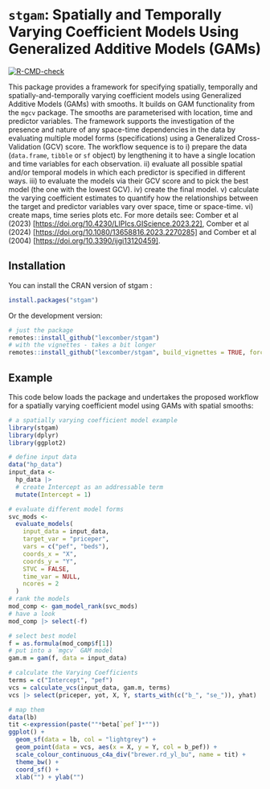 

# `stgam`: Spatially and Temporally Varying Coefficient Models Using Generalized Additive Models (GAMs)

<!-- badges: start -->
[![R-CMD-check](https://github.com/lexcomber/stgam/actions/workflows/R-CMD-check.yaml/badge.svg)](https://github.com/lexcomber/stgam/actions/workflows/R-CMD-check.yaml)
<!-- badges: end -->

This package provides a framework for specifying spatially, temporally and spatially-and-temporally varying coefficient models using Generalized Additive Models (GAMs) with smooths. It builds on GAM functionality from the `mgcv` package. The smooths are parameterised with location, time and predictor variables. The framework supports the investigation of the presence and nature of any space-time dependencies in the data by evaluating multiple model forms (specifications) using a Generalized Cross-Validation (GCV) score. The workflow sequence is to i) prepare the data (`data.frame`, `tibble` or `sf` object) by lengthening it to have a single location and time variables for each observation. ii) evaluate all possible spatial and/or temporal models in which each predictor is specified in different ways. iii) to evaluate the models via their GCV score and to pick the best model (the one with the lowest GCV). iv) create the final model. v) calculate the varying coefficient estimates to quantify how the relationships between the target and predictor variables vary over space, time or space-time. vi) create maps, time series plots etc. For more details see: Comber et al (2023) [https://doi.org/10.4230/LIPIcs.GIScience.2023.22], Comber et al (2024) [https://doi.org/10.1080/13658816.2023.2270285]  and Comber et al (2004) [https://doi.org/10.3390/ijgi13120459].


## Installation

You can install the CRAN version of stgam :
``` r
install.packages("stgam")
```
Or the development version:
``` r
# just the package
remotes::install_github("lexcomber/stgam")
# with the vignettes - takes a bit longer
remotes::install_github("lexcomber/stgam", build_vignettes = TRUE, force = T)
```

## Example

This code below loads the package and undertakes the proposed workflow for a spatially varying coefficient model using GAMs with spatial smooths:

``` r
# a spatially varying coefficient model example
library(stgam)
library(dplyr)
library(ggplot2)

# define input data
data("hp_data")
input_data <-
  hp_data |>
  # create Intercept as an addressable term
  mutate(Intercept = 1)

# evaluate different model forms
svc_mods <-
  evaluate_models(
    input_data = input_data,
    target_var = "priceper",
    vars = c("pef", "beds"),
    coords_x = "X",
    coords_y = "Y",
    STVC = FALSE,
    time_var = NULL,
    ncores = 2
  )
# rank the models
mod_comp <- gam_model_rank(svc_mods)
# have a look
mod_comp |> select(-f)

# select best model
f = as.formula(mod_comp$f[1])
# put into a `mgcv` GAM model
gam.m = gam(f, data = input_data)

# calculate the Varying Coefficients
terms = c("Intercept", "pef")
vcs = calculate_vcs(input_data, gam.m, terms)
vcs |> select(priceper, yot, X, Y, starts_with(c("b_", "se_")), yhat)

# map them
data(lb)
tit <-expression(paste(""*beta[`pef`]*"")) 
ggplot() + 
  geom_sf(data = lb, col = "lightgrey") +
  geom_point(data = vcs, aes(x = X, y = Y, col = b_pef)) + 
  scale_colour_continuous_c4a_div("brewer.rd_yl_bu", name = tit) +
  theme_bw() +
  coord_sf() +
  xlab("") + ylab("")

```
